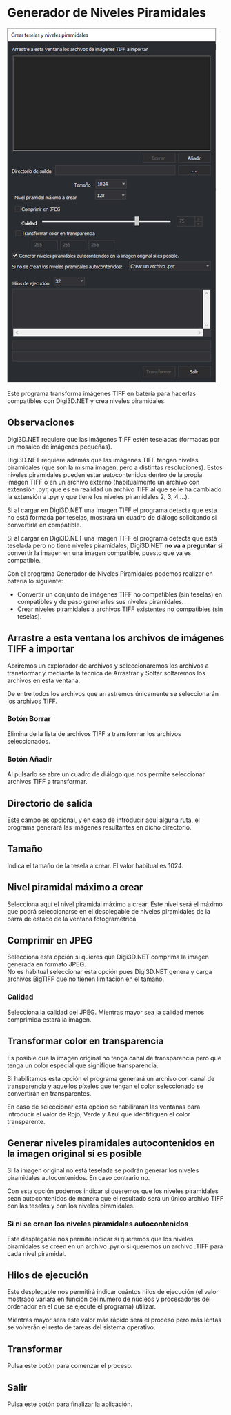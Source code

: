 # Generador de Niveles Piramidales

![Generador de niveles piramidales](../../.gitbook/assets/generadordenivelespiramidales.png)

Este programa transforma imágenes TIFF en batería para hacerlas compatibles con Digi3D.NET y crea niveles piramidales.

## Observaciones

Digi3D.NET requiere que las imágenes TIFF estén teseladas (formadas por un mosaico de imágenes pequeñas).

Digi3D.NET requiere además que las imágenes TIFF tengan niveles piramidales (que son la misma imagen, pero a distintas resoluciones). Estos niveles piramidales pueden estar autocontenidos dentro de la propia imagen TIFF o en un archivo externo (habitualmente un archivo con extensión .pyr, que es en realidad un archivo TIFF al que se le ha cambiado la extensión a .pyr y que tiene los niveles piramidales 2, 3, 4,...).

Si al cargar en Digi3D.NET una imagen TIFF el programa detecta que esta no está formada por teselas, mostrará un cuadro de diálogo solicitando si convertirla en compatible.&#x20;

Si al cargar en Digi3D.NET una imagen TIFF el programa detecta que está teselada pero no tiene niveles piramidales, Digi3D.NET **no va a preguntar** si convertir la imagen en una imagen compatible, puesto que ya es compatible.

Con el programa Generador de Niveles Piramidales podemos realizar en batería lo siguiente:

* Convertir un conjunto de imágenes TIFF no compatibles (sin teselas) en compatibles y de paso generarles sus niveles piramidales.
* Crear niveles piramidales a archivos TIFF existentes no compatibles (sin teselas).

## Arrastre a esta ventana los archivos de imágenes TIFF a importar

Abriremos un explorador de archivos y seleccionaremos los archivos a transformar y mediante la técnica de Arrastrar y Soltar soltaremos los archivos en esta ventana.

De entre todos los archivos que arrastremos únicamente se seleccionarán los archivos TIFF.

### Botón Borrar

Elimina de la lista de archivos TIFF a transformar los archivos seleccionados.

### Botón Añadir

Al pulsarlo se abre un cuadro de diálogo que nos permite seleccionar archivos TIFF a transformar.

## Directorio de salida

Este campo es opcional, y en caso de introducir aquí alguna ruta, el programa generará las imágenes resultantes en dicho directorio.

## Tamaño

Indica el tamaño de la tesela a crear. El valor habitual es 1024.

## Nivel piramidal máximo a crear

Selecciona aquí el nivel piramidal máximo a crear. Este nivel será el máximo que podrá seleccionarse en el desplegable de niveles piramidales de la barra de estado de la ventana fotogramétrica.

## Comprimir en JPEG

Selecciona esta opción si quieres que Digi3D.NET comprima la imagen generada en formato JPEG.\
No es habitual seleccionar esta opción pues Digi3D.NET genera y carga archivos BigTIFF que no tienen limitación en el tamaño.

### Calidad

Selecciona la calidad del JPEG. Mientras mayor sea la calidad menos comprimida estará la imagen.

## Transformar color en transparencia

Es posible que la imagen original no tenga canal de transparencia pero que tenga un color especial que signifique transparencia.

Si habilitamos esta opción el programa generará un archivo con canal de transparencia y aquellos píxeles que tengan el color seleccionado se convertirán en transparentes.

En caso de seleccionar esta opción se habilirarán las ventanas para introducir el valor de Rojo, Verde y Azul que identifiquen el color transparente.

## Generar niveles piramidales autocontenidos en la imagen original si es posible

Si la imagen original no está teselada se podrán generar los niveles piramidales autocontenidos. En caso contrario no.

Con esta opción podemos indicar si queremos que los niveles piramidales sean autocontenidos de manera que el resultado será un único archivo TIFF con las teselas y con los niveles piramidales.

### Si ni se crean los niveles piramidales autocontenidos

Este desplegable nos permite indicar si queremos que los niveles piramidales se creen en un archivo .pyr  o si queremos un archivo .TIFF para cada nivel piramidal.

## Hilos de ejecución

Este desplegable nos permitirá indicar cuántos hilos de ejecución (el valor mostrado variará en función del número de núcleos y procesadores del ordenador en el que se ejecute el programa) utilizar.&#x20;

Mientras mayor sera este valor más rápido será el proceso pero más lentas se volverán el resto de tareas del sistema operativo.

## Transformar

Pulsa este botón para comenzar el proceso.

## Salir

Pulsa este botón para finalizar la aplicación.

